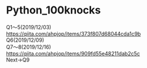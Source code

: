 # Python_100knocks

Q1～5(2019/12/03)<br>
https://qiita.com/ahpjop/items/373f807d68044cda1c9b
<br>
Q6(2019/12/09)<br>
Q7～8(2019/12/16)<br>
https://qiita.com/ahpjop/items/909fd55e48211dab2c5c
<br>
Next→Q9
